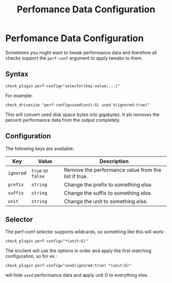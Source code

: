 ﻿---
title: Perfomance Data Configuration
---

# Perfomance Data Configuration

Sometimes you might want to tweak performance data and therefore all checks
support the `perf-conf` argument to apply tweaks to them.


## Syntax

	check_plugin perf-config="selector(key:value;...)"

For example:

	check_drivesize "perf-config=used(unit:G) used %(ignored:true)"

This will convert used disk space bytes into gigabytes. It als removes the percent
performance data from the output completely.


## Configuration

The following keys are available:

| Key | Value | Description |
| -------- | ------| ----------- |
`ignored` | `true` or `false` | Remove the performance value from the list if true.
`prefix`  | `string`          | Change the prefix to something else.
`suffix`  | `string`          | Change the suffix to something else.
`unit`    | `string`          | Change the unit to something else.


## Selector

The perf-conf selector supports wildcards, so something like this will work:

	check_plugin perf-config="*(unit:G)"

The snclient will use the options in order and apply the first matching configuration, so for ex.:

	check_plugin perf-config="used(ignored:true) *(unit:G)"

will hide `used` performance data and apply unit G to everything else.
